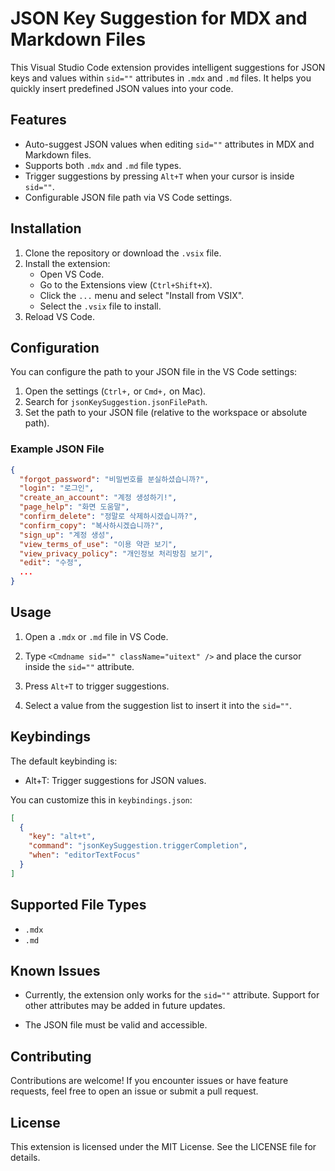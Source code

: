 # JSON Key Suggestion for MDX and Markdown Files

This Visual Studio Code extension provides intelligent suggestions for JSON keys and values within `sid=""` attributes in `.mdx` and `.md` files. It helps you quickly insert predefined JSON values into your code.

## Features

* Auto-suggest JSON values when editing `sid=""` attributes in MDX and Markdown files.
* Supports both `.mdx` and `.md` file types.
* Trigger suggestions by pressing `Alt+T` when your cursor is inside `sid=""`.
* Configurable JSON file path via VS Code settings.

## Installation

1. Clone the repository or download the `.vsix` file.
2. Install the extension:
   * Open VS Code.
   * Go to the Extensions view (`Ctrl+Shift+X`).
   * Click the `...` menu and select "Install from VSIX".
   * Select the `.vsix` file to install.
3. Reload VS Code.

## Configuration

You can configure the path to your JSON file in the VS Code settings:

1. Open the settings (`Ctrl+,` or `Cmd+,` on Mac).
2. Search for `jsonKeySuggestion.jsonFilePath`.
3. Set the path to your JSON file (relative to the workspace or absolute path).

### Example JSON File

```json
{
  "forgot_password": "비밀번호를 분실하셨습니까?",
  "login": "로그인",
  "create_an_account": "계정 생성하기!",
  "page_help": "화면 도움말",
  "confirm_delete": "정말로 삭제하시겠습니까?",
  "confirm_copy": "복사하시겠습니까?",
  "sign_up": "계정 생성",
  "view_terms_of_use": "이용 약관 보기",
  "view_privacy_policy": "개인정보 처리방침 보기",
  "edit": "수정",
  ...
}
```

## Usage

1. Open a `.mdx` or `.md` file in VS Code.

2. Type `<Cmdname sid="" className="uitext" />` and place the cursor inside the `sid=""` attribute.

3. Press `Alt+T` to trigger suggestions.

4. Select a value from the suggestion list to insert it into the `sid=""`.

## Keybindings

The default keybinding is:

* Alt+T: Trigger suggestions for JSON values.

You can customize this in `keybindings.json`:

```json
[
  {
    "key": "alt+t",
    "command": "jsonKeySuggestion.triggerCompletion",
    "when": "editorTextFocus"
  }
]
```

## Supported File Types

* `.mdx`
* `.md`

## Known Issues

* Currently, the extension only works for the `sid=""` attribute. Support for other attributes may be added in future updates.

* The JSON file must be valid and accessible.

## Contributing

Contributions are welcome! If you encounter issues or have feature requests, feel free to open an issue or submit a pull request.

## License

This extension is licensed under the MIT License. See the LICENSE file for details.

